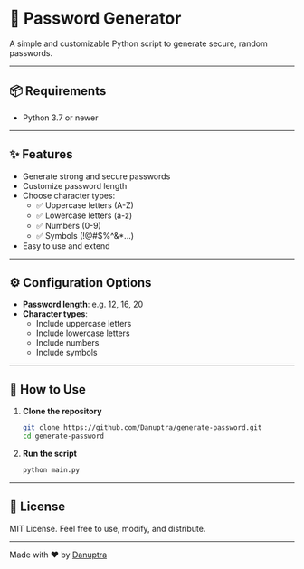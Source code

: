 # 🔐 Password Generator

A simple and customizable Python script to generate secure, random passwords.

---

## 📦 Requirements

- Python 3.7 or newer

---

## ✨ Features

- Generate strong and secure passwords
- Customize password length
- Choose character types:
  - ✅ Uppercase letters (A-Z)
  - ✅ Lowercase letters (a-z)
  - ✅ Numbers (0-9)
  - ✅ Symbols (!@#$%^&*...)
- Easy to use and extend

---

## ⚙️ Configuration Options

- **Password length**: e.g. 12, 16, 20
- **Character types**:
  - Include uppercase letters
  - Include lowercase letters
  - Include numbers
  - Include symbols

---

## 🚀 How to Use

1. **Clone the repository**

    ```bash
    git clone https://github.com/Danuptra/generate-password.git
    cd generate-password
    ```

2. **Run the script**

    ```bash
    python main.py
    ```

---

## 📄 License

MIT License. Feel free to use, modify, and distribute.

---

Made with ❤️ by [Danuptra](https://github.com/Danuptra)